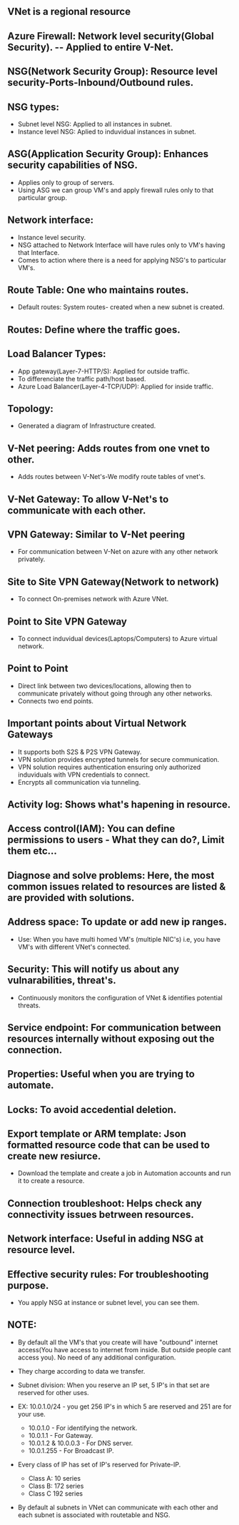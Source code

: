 VNet is a regional resource
--
Azure Firewall: Network level security(Global Security).
-- Applied to entire V-Net.
--
NSG(Network Security Group): Resource level security-Ports-Inbound/Outbound rules.
--
NSG types:
--
* Subnet level NSG: Applied to all instances in subnet.
* Instance level NSG: Aplied to induvidual instances in subnet.
  
ASG(Application Security Group): Enhances security capabilities of NSG.
--
* Applies only to group of servers.
* Using ASG we can group VM's and apply firewall rules only to that particular group.

Network interface:
--
* Instance level security.
* NSG attached to Network Interface will have rules only to VM's having that Interface.
* Comes to action where there is a need for applying NSG's to particular VM's.

Route Table: One who maintains routes.
--
* Default routes: System routes- created when a new subnet is created.

Routes: Define where the traffic goes.
--

Load Balancer Types:
--
* App gateway(Layer-7-HTTP/S): Applied for outside traffic.
* To differenciate the traffic path/host based.
* Azure Load Balancer(Layer-4-TCP/UDP): Applied for inside traffic.

Topology:
--
* Generated a diagram of Infrastructure created.

V-Net peering: Adds routes from one vnet to other.
--
* Adds routes between V-Net's-We modify route tables of vnet's.
  
V-Net Gateway: To allow V-Net's to communicate with each other.
--
VPN Gateway: Similar to V-Net peering
--
* For communication between V-Net on azure with any other network privately.

Site to Site VPN Gateway(Network to network)
--
* To connect On-premises network with Azure VNet.

Point to Site VPN Gateway
--
* To connect induvidual devices(Laptops/Computers) to Azure virtual network.

Point to Point
--
* Direct link between two devices/locations, allowing then to communicate privately without going through any other networks.
* Connects two end points.

Important points about Virtual Network Gateways
--
* It supports both S2S & P2S VPN Gateway.
* VPN solution provides encrypted tunnels for secure communication.
* VPN solution requires authentication ensuring only authorized induviduals with VPN credentials to connect.
* Encrypts all communication via tunneling.

Activity log: Shows what's hapening in resource.
--
Access control(IAM): You can define permissions to users - What they can do?, Limit them etc...
--
Diagnose and solve problems: Here, the most common issues related to resources are listed & are provided with solutions.
--
Address space: To update or add new ip ranges.
--
* Use: When you have multi homed VM's (multiple NIC's) i.e, you have VM's with different VNet's connected.

Security: This will notify us about any vulnarabilities, threat's.
--
* Continuously monitors the configuration of VNet & identifies potential threats.

Service endpoint: For communication between resources internally without exposing out the connection.
--
Properties: Useful when you are trying to automate.
--
Locks: To avoid accedential deletion.
--
Export template or ARM template: Json formatted resource code that can be used to create new resiurce.
--
* Download the template and create a job in Automation accounts and run it to create a resource.

Connection troubleshoot: Helps check any connectivity issues betrween resources.
--
Network interface: Useful in adding NSG at resource level.
--
Effective security rules: For troubleshooting purpose.
--
* You apply NSG at instance or subnet level, you can see them.
  







NOTE:
--
* By default all the VM's that you create will have "outbound" internet access(You have access to internet from inside. But outside people cant access you). No need of any additional configuration.
* They charge according to data we transfer.
* Subnet division: When you reserve an IP set, 5 IP's in that set are reserved for other uses.
* EX: 10.0.1.0/24 - you get 256 IP's in which 5 are reserved and 251 are for your use.
    * 10.0.1.0 - For identifying the network.
    * 10.0.1.1 - For Gateway.
    * 10.0.1.2 & 10.0.0.3 - For DNS server.
    * 10.0.1.255 - For Broadcast IP.

* Every class of IP has set of IP's reserved for Private-IP.
    * Class A: 10 series
    * Class B: 172 series
    * Class C 192 series
* By default al subnets in VNet can communicate with each other and each subnet is associated with routetable and NSG.
